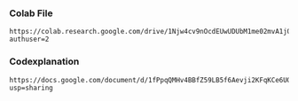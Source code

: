 ### Colab File

```
https://colab.research.google.com/drive/1Njw4cv9nOcdEUwUDUbM1me02mvA1j0lW?authuser=2
```

### Codexplanation

```
https://docs.google.com/document/d/1fPpqQMHv4BBfZ59LB5f6Aevji2KFqKCe6UOGg4wuvVk/edit?usp=sharing
```